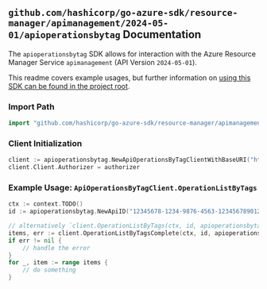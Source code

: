 
## `github.com/hashicorp/go-azure-sdk/resource-manager/apimanagement/2024-05-01/apioperationsbytag` Documentation

The `apioperationsbytag` SDK allows for interaction with the Azure Resource Manager Service `apimanagement` (API Version `2024-05-01`).

This readme covers example usages, but further information on [using this SDK can be found in the project root](https://github.com/hashicorp/go-azure-sdk/tree/main/docs).

### Import Path

```go
import "github.com/hashicorp/go-azure-sdk/resource-manager/apimanagement/2024-05-01/apioperationsbytag"
```


### Client Initialization

```go
client := apioperationsbytag.NewApiOperationsByTagClientWithBaseURI("https://management.azure.com")
client.Client.Authorizer = authorizer
```


### Example Usage: `ApiOperationsByTagClient.OperationListByTags`

```go
ctx := context.TODO()
id := apioperationsbytag.NewApiID("12345678-1234-9876-4563-123456789012", "example-resource-group", "serviceValue", "apiIdValue")

// alternatively `client.OperationListByTags(ctx, id, apioperationsbytag.DefaultOperationListByTagsOperationOptions())` can be used to do batched pagination
items, err := client.OperationListByTagsComplete(ctx, id, apioperationsbytag.DefaultOperationListByTagsOperationOptions())
if err != nil {
	// handle the error
}
for _, item := range items {
	// do something
}
```
